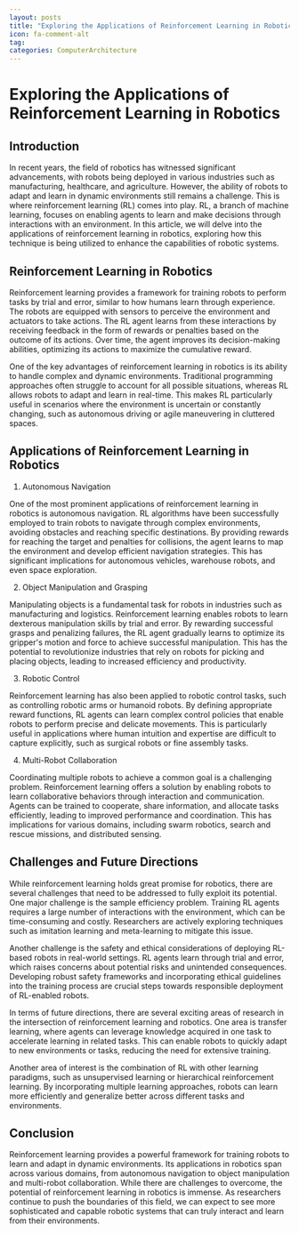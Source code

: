 ```yaml
---
layout: posts
title: "Exploring the Applications of Reinforcement Learning in Robotics"
icon: fa-comment-alt
tag:
categories: ComputerArchitecture
---
```



# Exploring the Applications of Reinforcement Learning in Robotics

## Introduction

In recent years, the field of robotics has witnessed significant advancements, with robots being deployed in various industries such as manufacturing, healthcare, and agriculture. However, the ability of robots to adapt and learn in dynamic environments still remains a challenge. This is where reinforcement learning (RL) comes into play. RL, a branch of machine learning, focuses on enabling agents to learn and make decisions through interactions with an environment. In this article, we will delve into the applications of reinforcement learning in robotics, exploring how this technique is being utilized to enhance the capabilities of robotic systems.

## Reinforcement Learning in Robotics

Reinforcement learning provides a framework for training robots to perform tasks by trial and error, similar to how humans learn through experience. The robots are equipped with sensors to perceive the environment and actuators to take actions. The RL agent learns from these interactions by receiving feedback in the form of rewards or penalties based on the outcome of its actions. Over time, the agent improves its decision-making abilities, optimizing its actions to maximize the cumulative reward.

One of the key advantages of reinforcement learning in robotics is its ability to handle complex and dynamic environments. Traditional programming approaches often struggle to account for all possible situations, whereas RL allows robots to adapt and learn in real-time. This makes RL particularly useful in scenarios where the environment is uncertain or constantly changing, such as autonomous driving or agile maneuvering in cluttered spaces.

## Applications of Reinforcement Learning in Robotics

1. Autonomous Navigation

One of the most prominent applications of reinforcement learning in robotics is autonomous navigation. RL algorithms have been successfully employed to train robots to navigate through complex environments, avoiding obstacles and reaching specific destinations. By providing rewards for reaching the target and penalties for collisions, the agent learns to map the environment and develop efficient navigation strategies. This has significant implications for autonomous vehicles, warehouse robots, and even space exploration.

2. Object Manipulation and Grasping

Manipulating objects is a fundamental task for robots in industries such as manufacturing and logistics. Reinforcement learning enables robots to learn dexterous manipulation skills by trial and error. By rewarding successful grasps and penalizing failures, the RL agent gradually learns to optimize its gripper's motion and force to achieve successful manipulation. This has the potential to revolutionize industries that rely on robots for picking and placing objects, leading to increased efficiency and productivity.

3. Robotic Control

Reinforcement learning has also been applied to robotic control tasks, such as controlling robotic arms or humanoid robots. By defining appropriate reward functions, RL agents can learn complex control policies that enable robots to perform precise and delicate movements. This is particularly useful in applications where human intuition and expertise are difficult to capture explicitly, such as surgical robots or fine assembly tasks.

4. Multi-Robot Collaboration

Coordinating multiple robots to achieve a common goal is a challenging problem. Reinforcement learning offers a solution by enabling robots to learn collaborative behaviors through interaction and communication. Agents can be trained to cooperate, share information, and allocate tasks efficiently, leading to improved performance and coordination. This has implications for various domains, including swarm robotics, search and rescue missions, and distributed sensing.

## Challenges and Future Directions

While reinforcement learning holds great promise for robotics, there are several challenges that need to be addressed to fully exploit its potential. One major challenge is the sample efficiency problem. Training RL agents requires a large number of interactions with the environment, which can be time-consuming and costly. Researchers are actively exploring techniques such as imitation learning and meta-learning to mitigate this issue.

Another challenge is the safety and ethical considerations of deploying RL-based robots in real-world settings. RL agents learn through trial and error, which raises concerns about potential risks and unintended consequences. Developing robust safety frameworks and incorporating ethical guidelines into the training process are crucial steps towards responsible deployment of RL-enabled robots.

In terms of future directions, there are several exciting areas of research in the intersection of reinforcement learning and robotics. One area is transfer learning, where agents can leverage knowledge acquired in one task to accelerate learning in related tasks. This can enable robots to quickly adapt to new environments or tasks, reducing the need for extensive training.

Another area of interest is the combination of RL with other learning paradigms, such as unsupervised learning or hierarchical reinforcement learning. By incorporating multiple learning approaches, robots can learn more efficiently and generalize better across different tasks and environments.

## Conclusion

Reinforcement learning provides a powerful framework for training robots to learn and adapt in dynamic environments. Its applications in robotics span across various domains, from autonomous navigation to object manipulation and multi-robot collaboration. While there are challenges to overcome, the potential of reinforcement learning in robotics is immense. As researchers continue to push the boundaries of this field, we can expect to see more sophisticated and capable robotic systems that can truly interact and learn from their environments.